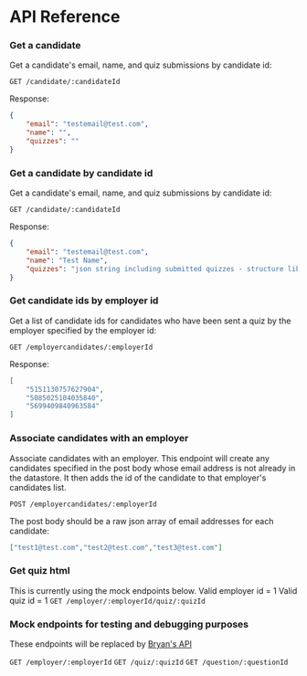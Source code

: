 # API Reference

### Get a candidate
Get a candidate's email, name, and quiz submissions by candidate id:

`GET /candidate/:candidateId`

Response:
```json
{
    "email": "testemail@test.com",
    "name": "",
    "quizzes": ""
}
```

### Get a candidate by candidate id
Get a candidate's email, name, and quiz submissions by candidate id:

`GET /candidate/:candidateId`

Response:
```json
{
    "email": "testemail@test.com",
    "name": "Test Name",
    "quizzes": "json string including submitted quizzes - structure likely to change"
}
```

### Get candidate ids by employer id
Get a list of candidate ids for candidates who have been sent a quiz by the employer specified by the employer id:

`GET /employercandidates/:employerId`

Response:
```json
[
    "5151130757627904",
    "5085025104035840",
    "5699409840963584"
]
```

### Associate candidates with an employer
Associate candidates with an employer. This endpoint will create any candidates specified in the post body whose email
address is not already in the datastore. It then adds the id of the candidate to that employer's candidates list.

`POST /employercandidates/:employerId`

The post body should be a raw json array of email addresses for each candidate:
```json
["test1@test.com","test2@test.com","test3@test.com"]
```

### Get quiz html
This is currently using the mock endpoints below.
Valid employer id = 1
Valid quiz id = 1
`GET /employer/:employerId/quiz/:quizId`

### Mock endpoints for testing and debugging purposes
These endpoints will be replaced by [Bryan's API](https://github.com/brynsroberts/quiz_generation_backend/tree/main/documentation)

`GET /employer/:employerId`
`GET /quiz/:quizId`
`GET /question/:questionId`
